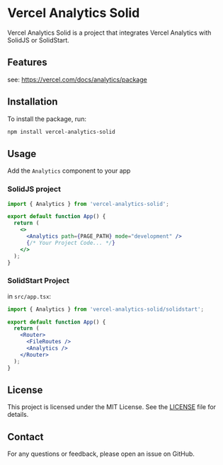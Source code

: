 # Vercel Analytics Solid

Vercel Analytics Solid is a project that integrates Vercel Analytics with SolidJS or SolidStart.

## Features

see: https://vercel.com/docs/analytics/package

## Installation

To install the package, run:

```bash
npm install vercel-analytics-solid
```

## Usage

Add the `Analytics` component to your app

### SolidJS project

```jsx
import { Analytics } from 'vercel-analytics-solid';

export default function App() {
  return (
    <>
      <Analytics path={PAGE_PATH} mode="development" />
      {/* Your Project Code... */}
    </>
  );
}
```

### SolidStart Project

in `src/app.tsx`:

```jsx
import { Analytics } from 'vercel-analytics-solid/solidstart';

export default function App() {
  return (
    <Router>
      <FileRoutes />
      <Analytics />
    </Router>
  );
}

```

## License

This project is licensed under the MIT License. See the [LICENSE](LICENSE) file for details.

## Contact

For any questions or feedback, please open an issue on GitHub.
